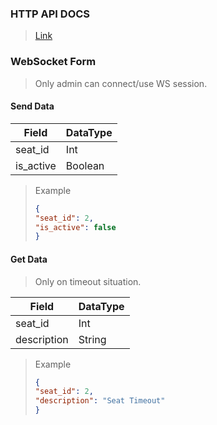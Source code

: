 ### HTTP API DOCS

> [Link](https://iotcomm.github.io/LibraEnd/)

### WebSocket Form

> Only admin can connect/use WS session.

#### Send Data

| Field     | DataType |
|-----------|----------|
| seat_id   | Int      |
| is_active | Boolean  |

> Example
> ```json
> {
> "seat_id": 2,
> "is_active": false
> }
> ```
>

#### Get Data

> Only on timeout situation.

| Field       | DataType |
|-------------|----------|
| seat_id     | Int      |
| description | String   |

> Example
> ```json
> {
> "seat_id": 2,
> "description": "Seat Timeout"
> }
> ```
